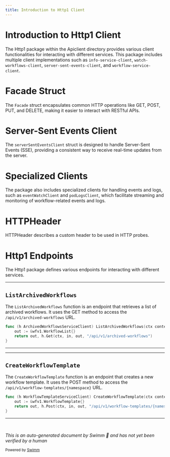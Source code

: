 ```yaml
---
title: Introduction to Http1 Client
---
```

# Introduction to Http1 Client

The Http1 package within the Apiclient directory provides various client functionalities for interacting with different services. This package includes multiple client implementations such as `info-service-client`, `watch-workflows-client`, `server-sent-events-client`, and `workflow-service-client`.

# Facade Struct

The <SwmToken path="pkg/apiclient/http1/archived-workflows-service-client.go" pos="13:6:6" line-data="type ArchivedWorkflowsServiceClient = Facade">`Facade`</SwmToken> struct encapsulates common HTTP operations like GET, POST, PUT, and DELETE, making it easier to interact with RESTful APIs.

# Server-Sent Events Client

The `serverSentEventsClient` struct is designed to handle Server-Sent Events (SSE), providing a consistent way to receive real-time updates from the server.

# Specialized Clients

The package also includes specialized clients for handling events and logs, such as `eventWatchClient` and `podLogsClient`, which facilitate streaming and monitoring of workflow-related events and logs.

# HTTPHeader

HTTPHeader describes a custom header to be used in HTTP probes.

# Http1 Endpoints

The Http1 package defines various endpoints for interacting with different services.

<SwmSnippet path="/pkg/apiclient/http1/archived-workflows-service-client.go" line="15">

---

## <SwmToken path="pkg/apiclient/http1/archived-workflows-service-client.go" pos="15:8:8" line-data="func (h ArchivedWorkflowsServiceClient) ListArchivedWorkflows(ctx context.Context, in *workflowarchivepkg.ListArchivedWorkflowsRequest, _ ...grpc.CallOption) (*wfv1.WorkflowList, error) {">`ListArchivedWorkflows`</SwmToken>

The <SwmToken path="pkg/apiclient/http1/archived-workflows-service-client.go" pos="15:8:8" line-data="func (h ArchivedWorkflowsServiceClient) ListArchivedWorkflows(ctx context.Context, in *workflowarchivepkg.ListArchivedWorkflowsRequest, _ ...grpc.CallOption) (*wfv1.WorkflowList, error) {">`ListArchivedWorkflows`</SwmToken> function is an endpoint that retrieves a list of archived workflows. It uses the GET method to access the <SwmToken path="pkg/apiclient/http1/archived-workflows-service-client.go" pos="17:20:27" line-data="	return out, h.Get(ctx, in, out, &quot;/api/v1/archived-workflows&quot;)">`/api/v1/archived-workflows`</SwmToken> URL.

```go
func (h ArchivedWorkflowsServiceClient) ListArchivedWorkflows(ctx context.Context, in *workflowarchivepkg.ListArchivedWorkflowsRequest, _ ...grpc.CallOption) (*wfv1.WorkflowList, error) {
	out := &wfv1.WorkflowList{}
	return out, h.Get(ctx, in, out, "/api/v1/archived-workflows")
}
```

---

</SwmSnippet>

<SwmSnippet path="/pkg/apiclient/http1/workflow-template-service-client.go" line="14">

---

## <SwmToken path="pkg/apiclient/http1/workflow-template-service-client.go" pos="14:8:8" line-data="func (h WorkflowTemplateServiceClient) CreateWorkflowTemplate(ctx context.Context, in *workflowtemplatepkg.WorkflowTemplateCreateRequest, _ ...grpc.CallOption) (*wfv1.WorkflowTemplate, error) {">`CreateWorkflowTemplate`</SwmToken>

The <SwmToken path="pkg/apiclient/http1/workflow-template-service-client.go" pos="14:8:8" line-data="func (h WorkflowTemplateServiceClient) CreateWorkflowTemplate(ctx context.Context, in *workflowtemplatepkg.WorkflowTemplateCreateRequest, _ ...grpc.CallOption) (*wfv1.WorkflowTemplate, error) {">`CreateWorkflowTemplate`</SwmToken> function is an endpoint that creates a new workflow template. It uses the POST method to access the <SwmToken path="pkg/apiclient/http1/workflow-template-service-client.go" pos="16:20:31" line-data="	return out, h.Post(ctx, in, out, &quot;/api/v1/workflow-templates/{namespace}&quot;)">`/api/v1/workflow-templates/{namespace}`</SwmToken> URL.

```go
func (h WorkflowTemplateServiceClient) CreateWorkflowTemplate(ctx context.Context, in *workflowtemplatepkg.WorkflowTemplateCreateRequest, _ ...grpc.CallOption) (*wfv1.WorkflowTemplate, error) {
	out := &wfv1.WorkflowTemplate{}
	return out, h.Post(ctx, in, out, "/api/v1/workflow-templates/{namespace}")
}
```

---

</SwmSnippet>

&nbsp;

*This is an auto-generated document by Swimm 🌊 and has not yet been verified by a human*

<SwmMeta version="3.0.0" repo-id="Z2l0aHViJTNBJTNBaW50dWl0LWFyZ28td29ya2Zsb3dzLWRlbW8lM0ElM0FTd2ltbS1EZW1v" repo-name="intuit-argo-workflows-demo"><sup>Powered by [Swimm](/)</sup></SwmMeta>
